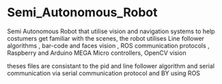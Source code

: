 # Semi_Autonomous_Robot
 
Semi Autonomous Robot that utilise vision and navigation systems to help costumers get familiar
with the scenes, the robot utilises Line follower algorithms , bar-code and faces vision , ROS communication protocols ,
Raspberry and Arduino MEGA Micro controllers, OpenCV vision

theses files are consistant to the pid and line follower algorithm and serial communication via serial communication protocol and BY using ROS